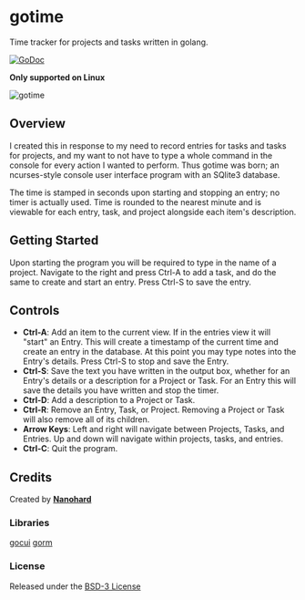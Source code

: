 # gotime
Time tracker for projects and tasks written in golang.

[![GoDoc](https://godoc.org/github.com/nanohard/gotime?status.svg)](https://godoc.org/github.com/nanohard/gotime)

**Only supported on Linux**

![gotime](https://user-images.githubusercontent.com/10169206/27987771-f1a5bd9e-63d8-11e7-8d3d-a8abc33bd0e9.gif)

## Overview
I created this in response to my need to record entries for tasks and tasks for projects, and my want to not have to type a whole command in the console for every action I wanted to perform. Thus gotime was born; an ncurses-style console user interface program with an SQlite3 database.

The time is stamped in seconds upon starting and stopping an entry; no timer is actually used. Time is rounded to the nearest minute and is viewable for each entry, task, and project alongside each item's description.

## Getting Started
Upon starting the program you will be required to type in the name of a project. Navigate to the right and press Ctrl-A to add a task, and do the same to create and start an entry. Press Ctrl-S to save the entry.

## Controls
* **Ctrl-A**: Add an item to the current view. If in the entries view it will "start" an Entry. This will create a timestamp of the current time and create an entry in the database. At this point you may type notes into the Entry's details. Press Ctrl-S to stop and save the Entry.
* **Ctrl-S**: Save the text you have written in the output box, whether for an Entry's details or a description for a Project or Task. For an Entry this will save the details you have written and stop the timer.
* **Ctrl-D**: Add a description to a Project or Task.
* **Ctrl-R**: Remove an Entry, Task, or Project. Removing a Project or Task will also remove all of its children.
* **Arrow Keys**: Left and right will navigate between Projects, Tasks, and Entries. Up and down will navigate within projects, tasks, and entries.
* **Ctrl-C**: Quit the program.

## Credits
Created by [**Nanohard**](https://github.com/nanohard)

### Libraries
[gocui](https://github.com/jroimartin/gocui)
[gorm](https://github.com/jinzhu/gorm)

### License
Released under the [BSD-3 License](https://github.com/nanohard/gotime/blob/master/LICENSE)
